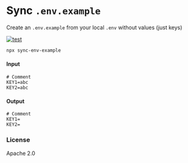 # Sync `.env.example`

Create an `.env.example` from your local `.env` without values (just keys) 

[![test](https://github.com/seanghay/sync-env-example/actions/workflows/test.yml/badge.svg)](https://github.com/seanghay/sync-env-example/actions/workflows/test.yml)

```sh
npx sync-env-example
```

#### Input

```env
# Comment
KEY1=abc
KEY2=abc
```

#### Output

```env
# Comment
KEY1=
KEY2=
```

### License

Apache 2.0
